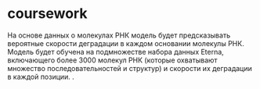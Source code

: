 # coursework
На основе данных о молекулах РНК модель будет предсказывать вероятные скорости деградации в каждом основании молекулы РНК. Модель будет обучена на подмножестве набора данных Eterna, включающего более 3000 молекул РНК (которые охватывают множество последовательностей и структур) и скорости их деградации в каждой позиции. . 

